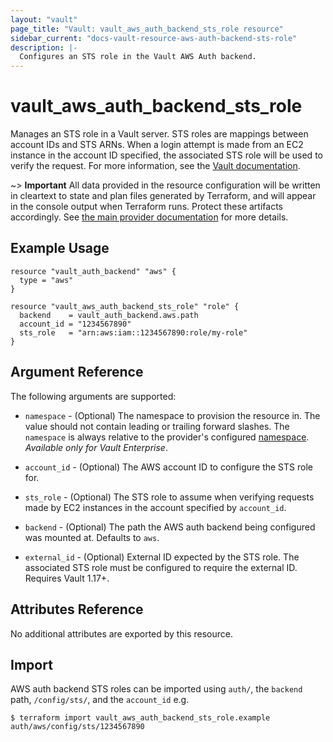 ```yaml
---
layout: "vault"
page_title: "Vault: vault_aws_auth_backend_sts_role resource"
sidebar_current: "docs-vault-resource-aws-auth-backend-sts-role"
description: |-
  Configures an STS role in the Vault AWS Auth backend.
---
```


# vault\_aws\_auth\_backend\_sts\_role

Manages an STS role in a Vault server. STS roles are mappings
between account IDs and STS ARNs. When a login attempt is made
from an EC2 instance in the account ID specified, the associated
STS role will be used to verify the request. For more information,
see the [Vault documentation](https://www.vaultproject.io/docs/auth/aws.html#cross-account-access).

~> **Important** All data provided in the resource configuration will be
 written in cleartext to state and plan files generated by Terraform, and will
 appear in the console output when Terraform runs. Protect these artifacts
 accordingly. See [the main provider documentation](../../index.html) for more
 details.

## Example Usage

```hcl
resource "vault_auth_backend" "aws" {
  type = "aws"
}

resource "vault_aws_auth_backend_sts_role" "role" {
  backend    = vault_auth_backend.aws.path
  account_id = "1234567890"
  sts_role   = "arn:aws:iam::1234567890:role/my-role"
}
```

## Argument Reference

The following arguments are supported:

* `namespace` - (Optional) The namespace to provision the resource in.
  The value should not contain leading or trailing forward slashes.
  The `namespace` is always relative to the provider's configured [namespace](/docs/providers/vault/index.html#namespace).
   *Available only for Vault Enterprise*.

* `account_id` - (Optional) The AWS account ID to configure the STS role for.

* `sts_role` - (Optional) The STS role to assume when verifying requests made
   by EC2 instances in the account specified by `account_id`.

* `backend` - (Optional) The path the AWS auth backend being configured was
   mounted at.  Defaults to `aws`.

* `external_id` - (Optional) External ID expected by the STS role. The associated STS role must be configured to require the external ID. Requires Vault 1.17+.

## Attributes Reference

No additional attributes are exported by this resource.

## Import

AWS auth backend STS roles can be imported using `auth/`, the `backend` path, `/config/sts/`, and the `account_id` e.g.

```
$ terraform import vault_aws_auth_backend_sts_role.example auth/aws/config/sts/1234567890
```
